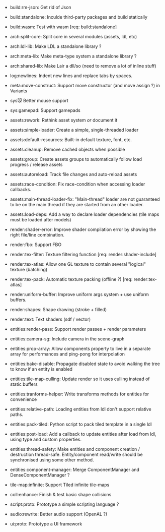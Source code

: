 - build:rm-json: Get rid of Json
- build:standalone: Inculde third-party packages and build statically
- build:wasm: Test with wasm [req: build:standalone]

- arch:split-core: Split core in several modules (assets, ldl, etc)
- arch:ldl-lib: Make LDL a standalone library ?
- arch:meta-lib: Make meta-type system a standalone library ?
- arch:shared-lib: Make Lair a dll/so (need to remove a lot of inline stuff)

- log:newlines: Indent new lines and replace tabs by spaces.

- meta:move-construct: Support move constructor (and move assign ?) in Variants

- sys:mouse: Better mouse support
- sys:gamepad: Support gamepads

- assets:rework: Rethink asset system _or_ document it
- assets:simple-loader: Create a simple, single-threaded loader
- assets:default-resources: Built-in default texture, font, etc.
- assets:cleanup: Remove cached objects when possible
- assets:group: Create assets groups to automatically follow load progress / release assets
- assets:autoreload: Track file changes and auto-reload assets
- assets:race-condition: Fix race-condition when accessing loader callbacks.
- assets:main-thread-loader-fix: "Main-thread" loader are not guaranteed to be on the main thread if they are started from an other loader.
- assets:load-deps: Add a way to declare loader dependencies (tile maps must be loaded after models)

- render:shader-error: Improve shader compilation error by showing the right file/line combination.
- render:fbo: Support FBO
- render:tex-filter: Texture filtering function [req: render:shader-include]
- render:tex-atlas: Allow one GL texture to contain several "logical" texture (batching)
- render:tex-pack: Automatic texture packing (offline ?) [req: render:tex-atlas]
- render:uniform-buffer: Improve uniform args system + use uniform buffers.
- render:shapes: Shape drawing (stroke + filled)
- render:text: Text shaders (sdf / vector)

- entities:render-pass: Support render passes + render parameters
- entities:camera-sg: Include camera in the scene-graph
- entities:prop-array: Allow components property to live in a separate array for performances and ping-pong for interpolation
- entities:bake-disable: Propagate disabled state to avoid walking the tree to know if an entity is enabled
- entities:tile-map-culling: Update render so it uses culling instead of static buffers
- entities:tranforms-helper: Write transforms methods for entities for convenience
- entities:relative-path: Loading entities from ldl don't support relative paths.
- entities:pack-tiled: Python script to pack tiled template in a single ldl
- entities:post-load: Add a callback to update entities after load from ldl, using type and custom properties.
- entities:thread-safety: Make entities and component creation / destruction thread-safe. Entity/component read/write should be synchronised using some other method.
- entities:component-manager: Merge ComponentManager and DenseComponentManager ?

- tile-map:infinite: Support Tiled infinite tile-maps

- coll:enhance: Finish & test basic shape collisions

- script:proto: Prototype a simple scripting language ?

- audio:rewrite: Better audio support (OpenAL ?)

- ui:proto: Prototype a UI framework
